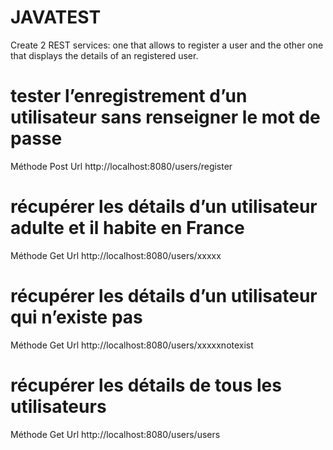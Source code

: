 # JAVATEST
Create 2 REST services: one that allows to register a user and the other one that displays the details of an registered user.


# tester l’enregistrement d’un utilisateur sans renseigner le mot de passe

Méthode	Post
Url	http://localhost:8080/users/register

# récupérer les détails d’un utilisateur adulte et il habite en France 

Méthode	Get
Url	http://localhost:8080/users/xxxxx

# récupérer les détails d’un utilisateur qui n’existe pas
Méthode	Get
Url	http://localhost:8080/users/xxxxxnotexist

# récupérer les détails de tous les utilisateurs
Méthode	Get
Url	http://localhost:8080/users/users
